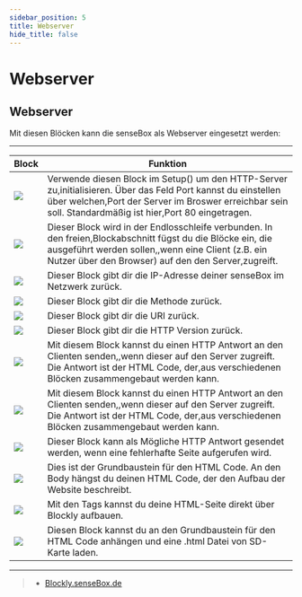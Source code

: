 ```yaml
---
sidebar_position: 5
title: Webserver
hide_title: false
---
```


# Webserver

## Webserver

Mit diesen Blöcken kann die senseBox als Webserver eingesetzt werden:

______________________________________________________________________________
| Block | Funktion |
| ---- | ----- |
|![](/img/blockly-bilder/web-server/blockly-Web-Web-1.svg)| Verwende diesen Block im Setup() um den HTTP-Server zu,initialisieren. Über das Feld Port kannst du einstellen über welchen,Port der Server im Broswer erreichbar sein soll. Standardmäßig ist hier,Port 80 eingetragen.|
|![](/img/blockly-bilder/web-server/blockly-Web-Web-2.svg)|Dieser Block wird in der Endlosschleife verbunden. In den freien,Blockabschnitt fügst du die Blöcke ein, die ausgeführt werden sollen,,wenn eine Client (z.B. ein Nutzer über den Browser) auf den den Server,zugreift.|
| ![](/img/blockly-bilder/web-server/blockly-Web-Web-3.svg)| Dieser Block gibt dir die IP-Adresse deiner senseBox im Netzwerk zurück. |
| ![](/img/blockly-bilder/web-server/blockly-Web-Web-4.svg)|Dieser Block gibt dir die Methode zurück.|
| ![](/img/blockly-bilder/web-server/blockly-Web-Web-5.svg)| Dieser Block gibt dir die URI zurück.|
| ![](/img/blockly-bilder/web-server/blockly-Web-Web-6.svg)|Dieser Block gibt dir die HTTP Version zurück.|
| ![](/img/blockly-bilder/web-server/blockly-Web-Web-7.svg)|Mit diesem Block kannst du einen HTTP Antwort an den Clienten senden,,wenn dieser auf den Server zugreift. Die Antwort ist der HTML Code, der,aus verschiedenen Blöcken zusammengebaut werden kann.|
| ![](/img/blockly-bilder/web-server/blockly-Web-Web-8.svg)|Mit diesem Block kannst du einen HTTP Antwort an den Clienten senden,,wenn dieser auf den Server zugreift. Die Antwort ist der HTML Code, der,aus verschiedenen Blöcken zusammengebaut werden kann.|
| ![](/img/blockly-bilder/web-server/blockly-Web-Web-9.svg)|Dieser Block kann als Mögliche HTTP Antwort gesendet werden, wenn eine fehlerhafte Seite aufgerufen wird.|
| ![](/img/blockly-bilder/web-server/blockly-Web-Web-10.svg)|Dies ist der Grundbaustein für den HTML Code. An den Body hängst du deinen HTML Code, der den Aufbau der Website beschreibt.|
| ![](/img/blockly-bilder/web-server/blockly-Web-Web-11.svg)|Mit den Tags kannst du deine HTML-Seite direkt über Blockly aufbauen.|
| ![](/img/blockly-bilder/web-server/blockly-Web-Web-2.svg)|Diesen Block kannst du an den Grundbaustein für den HTML Code anhängen und eine .html Datei von SD-Karte laden.|
______________________________________________________________________________


> - [Blockly.senseBox.de](https://blockly.sensebox.de/)



